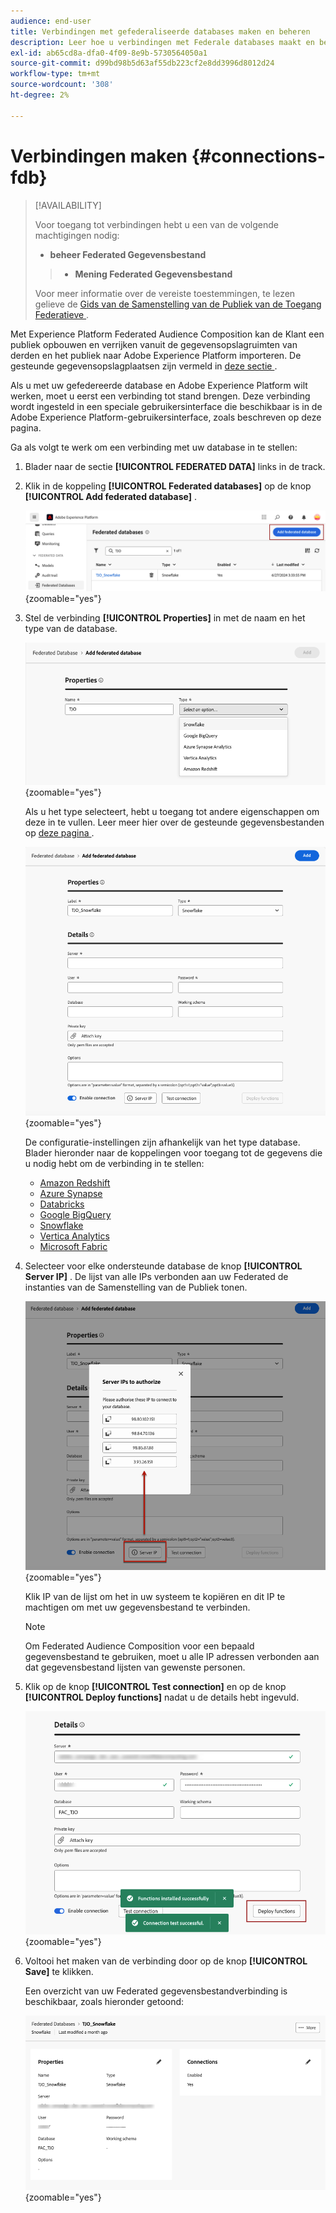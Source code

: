```yaml
---
audience: end-user
title: Verbindingen met gefederaliseerde databases maken en beheren
description: Leer hoe u verbindingen met Federale databases maakt en beheert
exl-id: ab65cd8a-dfa0-4f09-8e9b-5730564050a1
source-git-commit: d99bd98b5d63af55db223cf2e8dd3996d8012d24
workflow-type: tm+mt
source-wordcount: '308'
ht-degree: 2%

---
```


# Verbindingen maken {#connections-fdb}

>[!AVAILABILITY]
>
>Voor toegang tot verbindingen hebt u een van de volgende machtigingen nodig:
>
>- **beheer Federated Gegevensbestand**
>>- **Mening Federated Gegevensbestand**
>
>Voor meer informatie over de vereiste toestemmingen, te lezen gelieve de [ Gids van de Samenstelling van de Publiek van de Toegang Federatieve ](/help/start/feature-access.md).

Met Experience Platform Federated Audience Composition kan de Klant een publiek opbouwen en verrijken vanuit de gegevensopslagruimten van derden en het publiek naar Adobe Experience Platform importeren. De gesteunde gegevensopslagplaatsen zijn vermeld in [ deze sectie ](../start/access-prerequisites.md#supported-systems).

Als u met uw gefedereerde database en Adobe Experience Platform wilt werken, moet u eerst een verbinding tot stand brengen. Deze verbinding wordt ingesteld in een speciale gebruikersinterface die beschikbaar is in de Adobe Experience Platform-gebruikersinterface, zoals beschreven op deze pagina.

Ga als volgt te werk om een verbinding met uw database in te stellen:

1. Blader naar de sectie **[!UICONTROL FEDERATED DATA]** links in de track.

1. Klik in de koppeling **[!UICONTROL Federated databases]** op de knop **[!UICONTROL Add federated database]** .

   ![](assets/connections_list.png){zoomable="yes"}

1. Stel de verbinding **[!UICONTROL Properties]** in met de naam en het type van de database.

   ![](assets/connections_name.png){zoomable="yes"}

   Als u het type selecteert, hebt u toegang tot andere eigenschappen om deze in te vullen. Leer meer hier over de gesteunde gegevensbestanden op [ deze pagina ](federated-db.md).

   ![](assets/connections_details.png){zoomable="yes"}

   De configuratie-instellingen zijn afhankelijk van het type database. Blader hieronder naar de koppelingen voor toegang tot de gegevens die u nodig hebt om de verbinding in te stellen:

   * [Amazon Redshift](federated-db.md#amazon-redshift)
   * [Azure Synapse](federated-db.md#azure-synapse-redshift)
   * [Databricks](federated-db.md#databricks)
   * [Google BigQuery](federated-db.md#google-bigquery)
   * [Snowflake](federated-db.md#snowflake)
   * [Vertica Analytics](federated-db.md#vertica-analytics)
   * [Microsoft Fabric](federated-db.md#microsoft-fabric)

1. Selecteer voor elke ondersteunde database de knop **[!UICONTROL Server IP]** . De lijst van alle IPs verbonden aan uw Federated de instanties van de Samenstelling van de Publiek tonen.

   ![](assets/connections_server_IPs.png){zoomable="yes"}

   Klik IP van de lijst om het in uw systeem te kopiëren en dit IP te machtigen om met uw gegevensbestand te verbinden.

   >[!NOTE]
   >
   >Om Federated Audience Composition voor een bepaald gegevensbestand te gebruiken, moet u alle IP adressen verbonden aan dat gegevensbestand lijsten van gewenste personen.

1. Klik op de knop **[!UICONTROL Test connection]** en op de knop **[!UICONTROL Deploy functions]** nadat u de details hebt ingevuld.

   ![](assets/connections_testdeploy.png){zoomable="yes"}

1. Voltooi het maken van de verbinding door op de knop **[!UICONTROL Save]** te klikken.

   Een overzicht van uw Federated gegevensbestandverbinding is beschikbaar, zoals hieronder getoond:

   ![](assets/connections_overview.png){zoomable="yes"}
